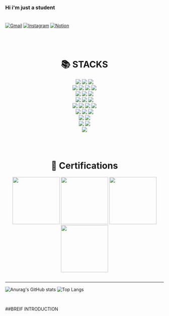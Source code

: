 ### Hi i'm just a student
#
<a href="https://mail.google.com/mail/?view=cm&amp;fs=1&amp;to=wjdgns9799@gmail.com" target="_blank"> <img alt="Gmail" src ="https://img.shields.io/badge/Gmail-EA4335.svg?&style=for-the-badge&logo=Gmail&logoColor=white"/></a>
<a href="https://www.instagram.com/eazyounhn/" target="_blank"> <img alt="Instagram" src ="https://img.shields.io/badge/Instagram-E4405F.svg?&style=for-the-badge&logo=Instagram&logoColor=white"/></a>
<a href="https://www.notion.so/4228bdaf3e6e447a80cf0579e0d7d8fb?v=246b9359737a48d8a2bee7e234c88f04" target="_blank"> <img alt="Notion" src ="https://img.shields.io/badge/Notion-000000.svg?&style=for-the-badge&logo=Notion&logoColor=white"/></a>
#
<br>
<div align=center><h1>📚 STACKS</h1></div>

<div align=center> 
  <img src="https://img.shields.io/badge/java-007396?style=for-the-badge&logo=java&logoColor=white"> 
  <img src="https://img.shields.io/badge/c++-00599C?style=for-the-badge&logo=c%2B%2B&logoColor=white">
  <img src="https://img.shields.io/badge/typescript-3178C6?style=for-the-badge&logo=typescript&logoColor=white"> 
  <br>
  
  <img src="https://img.shields.io/badge/html5-E34F26?style=for-the-badge&logo=html5&logoColor=white"> 
  <img src="https://img.shields.io/badge/css-1572B6?style=for-the-badge&logo=css3&logoColor=white"> 
  <img src="https://img.shields.io/badge/javascript-F7DF1E?style=for-the-badge&logo=javascript&logoColor=black"> 
  <img src="https://img.shields.io/badge/androidstudio-3DDC84?style=for-the-badge&logo=androidstudio&logoColor=white">
  <br>
  
  <img src="https://img.shields.io/badge/mysql-4479A1?style=for-the-badge&logo=mysql&logoColor=white"> 
  <img src="https://img.shields.io/badge/mongoDB-47A248?style=for-the-badge&logo=MongoDB&logoColor=white">
  <img src="https://img.shields.io/badge/firebase-FFCA28?style=for-the-badge&logo=firebase&logoColor=white">
  <br>
  
  <img src="https://img.shields.io/badge/react-61DAFB?style=for-the-badge&logo=react&logoColor=black"> 
  <img src="https://img.shields.io/badge/redux-764ABC?style=for-the-badge&logo=redux&logoColor=white"> 
  <img src="https://img.shields.io/badge/node.js-339933?style=for-the-badge&logo=Node.js&logoColor=white">
  <br>
  
  <img src="https://img.shields.io/badge/spring-6DB33F?style=for-the-badge&logo=spring&logoColor=white"> 
  <img src="https://img.shields.io/badge/express-000000?style=for-the-badge&logo=express&logoColor=white">
  <img src="https://img.shields.io/badge/django-092E20?style=for-the-badge&logo=django&logoColor=white">
  <img src="https://img.shields.io/badge/flask-000000?style=for-the-badge&logo=flask&logoColor=white">
  <br>
  <img src ="https://img.shields.io/badge/nextdotjs-000000?style=for-the-badge&logo=nextdotjs&logoColor=white">
  <img src ="https://img.shields.io/badge/nestjs-E0234E?style=for-the-badge&logo=nestjs&logoColor=white">
  <img src="https://img.shields.io/badge/bootstrap-7952B3?style=for-the-badge&logo=bootstrap&logoColor=white">
  <br>

  <img src="https://img.shields.io/badge/linux-FCC624?style=for-the-badge&logo=linux&logoColor=black"> 
  <img src="https://img.shields.io/badge/amazonaws-232F3E?style=for-the-badge&logo=amazonaws&logoColor=white"> 
  <br>
  
  <img src="https://img.shields.io/badge/github-181717?style=for-the-badge&logo=github&logoColor=white">
  <img src="https://img.shields.io/badge/git-F05032?style=for-the-badge&logo=git&logoColor=white">
  <br>
  
  <img src="https://img.shields.io/badge/salesforce-00A1E0?style=for-the-badge&logo=salesforce&logoColor=white">
  
</div>
<br>
<br>

<br>
<div align=center><h1>🪪 Certifications</h1></div>

<div align=center> 
  <img src="https://github.com/user-attachments/assets/254734e0-b2e8-436c-8cf6-2edc1bb50e19" width=150>
  <img src="https://github.com/user-attachments/assets/68161a8b-6b3e-43f2-802d-42cefe0d6be9"width=150>
  <img src="https://github.com/user-attachments/assets/4b05f884-b6ee-4147-bad8-b8b4a416df31"width=150>
  <img src="https://github.com/user-attachments/assets/3ee6adb8-9d10-4615-a10c-9e18c5754a90"width=150>
  
  
</div>

<br>
<hr>

![Anurag's GitHub stats](https://github-readme-stats.vercel.app/api?username=LEEJUNGHOOON&theme=prussian&show_icons=true)
![Top Langs](https://github-readme-stats.vercel.app/api/top-langs/?username=LEEJUNGHOOON&layout=compact&theme=tokyonight)

<br>

##BREIF INTRODUCTION



